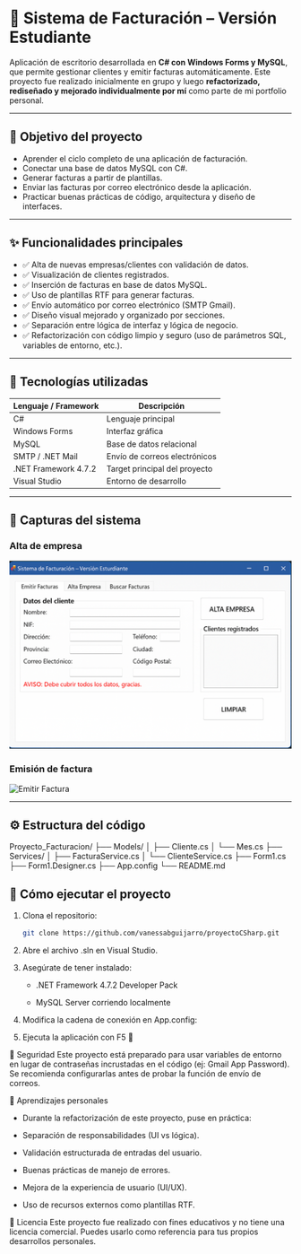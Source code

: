 # 💼 Sistema de Facturación – Versión Estudiante

Aplicación de escritorio desarrollada en **C# con Windows Forms y MySQL**, que permite gestionar clientes y emitir facturas automáticamente. Este proyecto fue realizado inicialmente en grupo y luego **refactorizado, rediseñado y mejorado individualmente por mí** como parte de mi portfolio personal.

---

## 🧠 Objetivo del proyecto

- Aprender el ciclo completo de una aplicación de facturación.
- Conectar una base de datos MySQL con C#.
- Generar facturas a partir de plantillas.
- Enviar las facturas por correo electrónico desde la aplicación.
- Practicar buenas prácticas de código, arquitectura y diseño de interfaces.

---

## ✨ Funcionalidades principales

- ✅ Alta de nuevas empresas/clientes con validación de datos.
- ✅ Visualización de clientes registrados.
- ✅ Inserción de facturas en base de datos MySQL.
- ✅ Uso de plantillas RTF para generar facturas.
- ✅ Envío automático por correo electrónico (SMTP Gmail).
- ✅ Diseño visual mejorado y organizado por secciones.
- ✅ Separación entre lógica de interfaz y lógica de negocio.
- ✅ Refactorización con código limpio y seguro (uso de parámetros SQL, variables de entorno, etc.).

---

## 🧩 Tecnologías utilizadas

| Lenguaje / Framework | Descripción                          |
|----------------------|--------------------------------------|
| C#                   | Lenguaje principal                   |
| Windows Forms        | Interfaz gráfica                     |
| MySQL                | Base de datos relacional             |
| SMTP / .NET Mail     | Envío de correos electrónicos        |
| .NET Framework 4.7.2 | Target principal del proyecto        |
| Visual Studio        | Entorno de desarrollo                |

---

## 📸 Capturas del sistema

### Alta de empresa
![Alta Empresa](./screenshots/alta_empresa.png)

### Emisión de factura
![Emitir Factura](./screenshots/emitir_factura.png)

---

## ⚙️ Estructura del código

Proyecto_Facturacion/
├── Models/
│ ├── Cliente.cs
│ └── Mes.cs
├── Services/
│ ├── FacturaService.cs
│ └── ClienteService.cs
├── Form1.cs
├── Form1.Designer.cs
├── App.config
└── README.md

## 🚀 Cómo ejecutar el proyecto

1. Clona el repositorio:
   ```bash
   git clone https://github.com/vanessabguijarro/proyectoCSharp.git

2. Abre el archivo .sln en Visual Studio.

3. Asegúrate de tener instalado:

   - .NET Framework 4.7.2 Developer Pack

   - MySQL Server corriendo localmente

4. Modifica la cadena de conexión en App.config:

<connectionStrings>
  <add name="MySqlConexion" connectionString="server=localhost;uid=root;password=TU_CLAVE;database=empresa"/>
</connectionStrings>
     
5. Ejecuta la aplicación con F5 🚀

🔐 Seguridad
Este proyecto está preparado para usar variables de entorno en lugar de contraseñas incrustadas en el código (ej: Gmail App Password).
Se recomienda configurarlas antes de probar la función de envío de correos.

🧠 Aprendizajes personales
- Durante la refactorización de este proyecto, puse en práctica:

- Separación de responsabilidades (UI vs lógica).

- Validación estructurada de entradas del usuario.

- Buenas prácticas de manejo de errores.

- Mejora de la experiencia de usuario (UI/UX).

- Uso de recursos externos como plantillas RTF.

📃 Licencia
Este proyecto fue realizado con fines educativos y no tiene una licencia comercial. Puedes usarlo como referencia para tus propios desarrollos personales.
